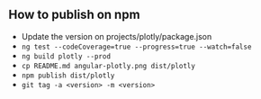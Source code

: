 ## How to publish on npm

* Update the version on projects/plotly/package.json
* `ng test --codeCoverage=true --progress=true --watch=false`
* `ng build plotly --prod`
* `cp README.md angular-plotly.png dist/plotly`
* `npm publish dist/plotly`
* `git tag -a <version> -m <version>`